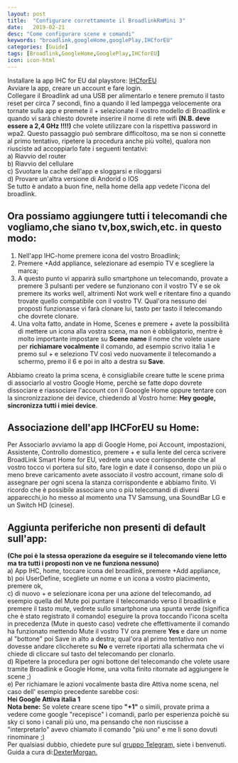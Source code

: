 ```yaml
---
layout: post
title:  "Configurare correttamente il BroadlinkRmMini 3"
date:   2019-02-21
desc: "Come configurare scene e comandi"
keywords: "broadlink,googleHome,googlePlay,IHCforEU"
categories: [Guide]
tags: [Broadlink,GoogleHome,GooglePlay,IHCforEU]
icon: icon-html
---
```


Installare la app IHC for EU dal playstore:
[IHCforEU](https://play.google.com/store/apps/details?id=cn.com.broadlink.europe.ihc)
<br>
Avviare la app, creare un account e fare login.<br>
Collegare il Broadlink ad una USB per alimentarlo e tenere premuto il tasto reset per circa 7 secondi, 
fino a quando il led lampegga velocemente ora tornate sulla app e premete il + 
selezionate il vostro modello di Broadlink e quando vi sarà chiesto dovrete inserire il nome di rete wifi 
**(N.B. deve essere a 2,4 GHz !!!!)** che volete utilizzare con la rispettiva password in wpa2.
Questo passaggio può sembrare difficoltoso, ma se non si connette al primo tentativo, ripetere la procedura anche più volte), qualora non riusciste ad accoppiarlo fate i seguenti tentativi:
<br> a) Riavvio del router
<br> b) Riavvio del cellulare
<br> c) Svuotare la cache dell'app e sloggarsi e riloggarsi
<br> d) Provare un'altra versione di Andorid o IOS
<br> Se tutto è andato a buon fine, nella home della app vedete l'icona del broadlink. <br>
## Ora possiamo aggiungere tutti i telecomandi che vogliamo,che siano tv,box,swich,etc. in questo modo:
1) Nell'app IHC-home premere icona del vostro Broadlink; <br>
2) Premere +Add appliance, selezionare ad esempio TV e scegliere la marca; <br>
3) A questo punto vi apparirà sullo smartphone un telecomando, provate a premere 3 pulsanti per vedere se funzionano con il vostro TV e se ok premere its works well, altrimenti Not work well e ritentare fino a quando trovate quello compatibile con il vostro TV. Qual'ora nessuno dei proposti funzionasse vi farà clonare lui, tasto per tasto il telecomando che dovrete clonare. <br>
4) Una volta fatto, andate in Home, Scenes e premere + avete la possibilità di mettere un icona alla vostra scena, ma non è obbligatorio, mentre è molto importante impostare su **Scene name** il nome che volete usare per **richiamare vocalmente** il comando,
ad esempio scrivo italia 1 e premo sul + e seleziono TV così vedo nuovamente il telecomando a schermo, premo il 6 e poi in alto a destra su **Save**. <br>

Abbiamo creato la prima scena, è consigliabile creare tutte le scene prima di associarlo al vostro Google Home, perchè se fatte dopo dovrete dissociare e riassociare l'account con il Gooogle Home oppure tentare con la sincronizzazione dei device, chiedendo al Vostro home: **Hey google, sincronizza tutti i miei device**.
## Associazione dell'app IHCForEU su Home:
Per Associarlo avviamo la app di Google Home, poi Account, impostazioni, Assistente, Controllo domestico, premere + e sulla lente del cerca scrivere BroadLink Smart Home for EU, vedrete una voce corrispondente che al vostro tocco vi portera sul sito, fare login e date il consenso, dopo un più o meno breve caricamento avete associato il vostro account, rimane solo di assegnare per ogni scena la stanza corrispondente e abbiamo finito.
Vi ricordo che è possibile associare uno o più telecomandi di diversi apparecchi,io ho messo al momento una TV Samsung, una SoundBar LG e un Switch HD (cinese). 
## Aggiunta periferiche non presenti di default sull'app:
**(Che poi è la stessa operazione da eseguire se il telecomando viene letto ma tra tutti i proposti non ve ne funziona nessuno)** <br>
a) App IHC, home, toccare icona del broadlink, premere +Add appliance, <br>
b) poi UserDefine, scegliete un nome e un icona a vostro piacimento, premere ok, <br>
c) di nuovo + e selezionare icona per una azione del  telecomando, ad esempio quella del Mute poi puntare il telecomando verso il broadlink e premere il tasto mute, vedrete sullo smartphone una spunta verde (significa che è stato registrato il comando) eseguire la prova toccando l'icona scelta in precedenza (Mute in questo caso) vedrete che effettivamente il comando ha funzionato mettendo Mute il vostro TV ora premere **Yes** e dare un nome al "bottone" poi Save in alto a destra; qual'ora al primo tentativo non dovesse andare cliccherete su **No** e verrete riportati alla schermata che vi chiede di cliccare sul tasto del telecomando per clonarlo. <br>
d) Ripetere la procedura per ogni bottone del telecomando che volete usare tramite Broadlink e Google Home, una volta finito ritornate ad aggiungere le scene ;) <br>
e) Per richiamare le azioni vocalmente basta dire Attiva nome scena, nel caso dell' esempio precedente sarebbe così: <br> 
**Hei Google Attiva italia 1** <br>
**Nota bene:** Se volete creare scene tipo **"+1"** o simili, provate prima a vedere come google "recepisce" i comandi, parlo per esperienza poichè su sky ci sono i canali più uno, ma pensando che non riuscisse a "interpretarlo" avevo chiamato il comando "più uno" e me li sono dovuti rinominare ;) <br>
Per qualsiasi dubbio, chiedete pure sul [gruppo Telegram,](https://t.me/googlehome_italia) siete i benvenuti.<br>
Guida a cura di:[DexterMorgan.](https://t.me/dextermorgan17)
